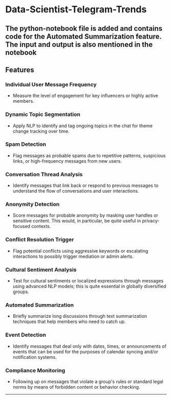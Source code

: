 # Data-Scientist-Telegram-Trends
## The python-notebook file is added and contains code for the Automated Summarization feature. The input and output is also mentioned in the notebook
## Features
### Individual User Message Frequency
- Measure the level of engagement for key influencers or highly active members.

### Dynamic Topic Segmentation
- Apply NLP to identify and tag ongoing topics in the chat for theme change tracking over time.

### Spam Detection
- Flag messages as probable spams due to repetitive patterns, suspicious links, or high-frequency messages from new users.

### Conversation Thread Analysis
- Identify messages that link back or respond to previous messages to understand the flow of conversations and user interactions.

### Anonymity Detection
- Score messages for probable anonymity by masking user handles or sensitive content. This would, in particular, be quite useful in privacy-focused contexts.

### Conflict Resolution Trigger
- Flag potential conflicts using aggressive keywords or escalating interactions to possibly trigger mediation or admin alerts.

### Cultural Sentiment Analysis
- Test for cultural sentiments or localized expressions through messages using advanced NLP models; this is quite essential in globally diversified groups.

### Automated Summarization
- Briefly summarize long discussions through text summarization techniques that help members who need to catch up.

### Event Detection
- Identify messages that deal only with dates, times, or announcements of events that can be used for the purposes of calendar syncing and/or notification systems.

### Compliance Monitoring
- Following up on messages that violate a group's rules or standard legal norms by means of forbidden content or behavior checking.

---

